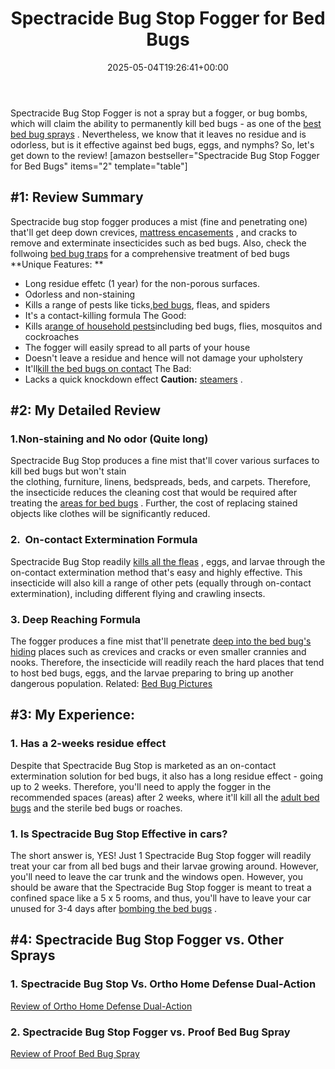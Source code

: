 ﻿---
layout: post
title: Spectracide Bug Stop Fogger for Bed Bugs
date: '2025-05-04T19:26:41+00:00'
categories:
- Bed Bugs
- Guide
tags: []
slug: /spectracide-bug-stop-fogger-review-for-bed-bugs/
lastmod: 2025-05-07T12:21:28+03:00
---

Spectracide Bug Stop Fogger is not a spray but a fogger, or bug bombs, which will claim the ability to permanently kill bed bugs - as one of the
[best bed bug sprays](https://pestpolicy.com/best-bed-bug-spray/)
.
Nevertheless, we know that it leaves no residue and is odorless, but is it effective against bed bugs, eggs, and nymphs?
So, let's get down to the review!
[amazon bestseller="Spectracide Bug Stop Fogger for Bed Bugs" items="2" template="table"]
## #1: Review Summary
Spectracide bug stop fogger produces a mist (fine and penetrating one) that'll get deep down crevices,
[mattress encasements](https://pestpolicy.com/best-bed-bug-mattress-encasements/)
, and cracks to remove and exterminate insecticides such as bed bugs. Also, check the follwoing
[bed bug traps](https://pestpolicy.com/best-bed-bug-traps/)
for a comprehensive treatment of bed bugs
**Unique Features: **
- Long residue effetc (1 year) for the non-porous surfaces.
- Odorless and non-staining
- Kills a range of pests like ticks,[bed bugs](https://pestpolicy.com/what-does-bed-bug-poop-look-like/), fleas, and spiders
- It's a contact-killing formula
The Good:
- Kills a[range of household pests](https://pestpolicy.com/does-lysol-kill-bed-bugs/)including bed bugs, flies, mosquitos and cockroaches
- The fogger will easily spread to all parts of your house
- Doesn't leave a residue and hence will not damage your upholstery
- It'll[kill the bed bugs on contact](https://pestpolicy.com/does-baby-powder-kill-bed-bugs/)
The Bad:
- Lacks a quick knockdown effect
**Caution:**
[steamers](https://pestpolicy.com/best-bed-bug-steamer/)
.
## #2: My Detailed Review
### 1.Non-staining and No odor (Quite long)
Spectracide Bug Stop produces a fine mist that'll cover various surfaces to kill bed bugs but won't stain the clothing, furniture, linens, bedspreads, beds, and carpets.
Therefore, the insecticide reduces the cleaning cost that would be required after treating the
[areas for bed bugs](https://pestpolicy.com/bed-bugs-vs-mites/)
. Further, the cost of replacing stained objects like clothes will be significantly reduced.
### 2.  On-contact Extermination Formula
Spectracide Bug Stop readily
[kills all the fleas](https://pestpolicy.com/does-the-dryer-kill-fleas/)
, eggs, and larvae through the on-contact extermination method that's easy and highly effective.
This insecticide will also kill a range of other pets (equally through on-contact extermination), including different flying and crawling insects.
### 3. Deep Reaching Formula
The fogger produces a fine mist that'll penetrate
[deep into the bed bug's hiding](https://pestpolicy.com/where-do-bed-bugs-hide/)
places such as crevices and cracks or even smaller crannies and nooks.
Therefore, the insecticide will readily reach the hard places that tend to host bed bugs, eggs, and the larvae preparing to bring up another dangerous population.
Related:
[Bed Bug Pictures](https://pestpolicy.com/pictures-of-bed-bugs/)
## #3: My Experience:
### 1. Has a 2-weeks residue effect
Despite that Spectracide Bug Stop is marketed as an on-contact extermination solution for bed bugs, it also has a long residue effect - going up to 2 weeks.
Therefore, you'll need to apply the fogger in the recommended spaces (areas) after 2 weeks, where it'll kill all the
[adult bed bugs](https://pestpolicy.com/do-bed-bugs-jump/)
and the sterile bed bugs or roaches.
### 1. Is Spectracide Bug Stop Effective in cars?
The short answer is, YES! Just 1 Spectracide Bug Stop fogger will readily treat your car from all bed bugs and their larvae growing around. However, you'll need to leave the car trunk and the windows open.
However, you should be aware that the Spectracide Bug Stop fogger is meant to treat a confined space like a 5 x 5 rooms, and thus, you'll have to leave your car unused for 3-4 days after
[bombing the bed bugs](https://pestpolicy.com/bug-bomb-for-spiders/)
.
## #4: Spectracide Bug Stop Fogger vs. Other Sprays
### 1. Spectracide Bug Stop Vs. Ortho Home Defense Dual-Action
[Review of Ortho Home Defense Dual-Action](https://pestpolicy.com/ortho-home-defense-dual-action-bed-bug-killer-review/)
### 2. Spectracide Bug Stop Fogger vs. Proof Bed Bug Spray
[Review of Proof Bed Bug Spray](https://pestpolicy.com/proof-bed-bug-spray-review/)